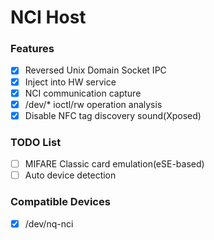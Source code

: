 # NCI Host

### Features

- [x] Reversed Unix Domain Socket IPC
- [x] Inject into HW service
- [x] NCI communication capture
- [x] /dev/* ioctl/rw operation analysis
- [x] Disable NFC tag discovery sound(Xposed)

### TODO List

- [ ] MIFARE Classic card emulation(eSE-based)
- [ ] Auto device detection

### Compatible Devices

- [x] /dev/nq-nci
